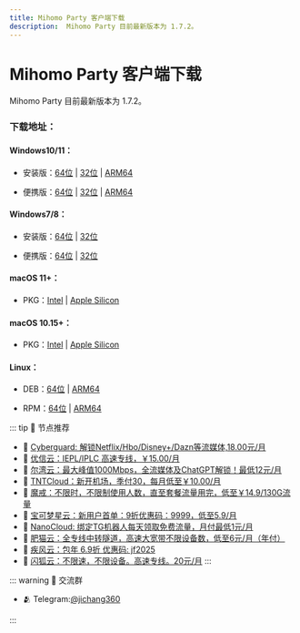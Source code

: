 ```yaml
---
title: Mihomo Party 客户端下载
description:  Mihomo Party 目前最新版本为 1.7.2。
---
```

# Mihomo Party 客户端下载

Mihomo Party 目前最新版本为 1.7.2。

### 下载地址：

#### Windows10/11：

-   安装版：[64位](https://ghproxylist.com/https://github.com/mihomo-party-org/mihomo-party/releases/download/v1.7.2/mihomo-party-windows-1.7.2-x64-setup.exe) | [32位](https://ghproxylist.com/https://github.com/mihomo-party-org/mihomo-party/releases/download/v1.7.2/mihomo-party-windows-1.7.2-ia32-setup.exe) | [ARM64](https://ghproxylist.com/https://github.com/mihomo-party-org/mihomo-party/releases/download/v1.7.2/mihomo-party-windows-1.7.2-arm64-setup.exe)
    
-   便携版：[64位](https://ghproxylist.com/https://github.com/mihomo-party-org/mihomo-party/releases/download/v1.7.2/mihomo-party-windows-1.7.2-x64-portable.7z) | [32位](https://ghproxylist.com/https://github.com/mihomo-party-org/mihomo-party/releases/download/v1.7.2/mihomo-party-windows-1.7.2-ia32-portable.7z) | [ARM64](https://ghproxylist.com/https://github.com/mihomo-party-org/mihomo-party/releases/download/v1.7.2/mihomo-party-windows-1.7.2-arm64-portable.7z)
    

#### Windows7/8：

-   安装版：[64位](https://ghproxylist.com/https://github.com/mihomo-party-org/mihomo-party/releases/download/v1.7.2/mihomo-party-win7-1.7.2-x64-setup.exe) | [32位](https://ghproxylist.com/https://github.com/mihomo-party-org/mihomo-party/releases/download/v1.7.2/mihomo-party-win7-1.7.2-ia32-setup.exe)
    
-   便携版：[64位](https://ghproxylist.com/https://github.com/mihomo-party-org/mihomo-party/releases/download/v1.7.2/mihomo-party-win7-1.7.2-x64-portable.7z) | [32位](https://ghproxylist.com/https://github.com/mihomo-party-org/mihomo-party/releases/download/v1.7.2/mihomo-party-win7-1.7.2-ia32-portable.7z)
    

#### macOS 11+：

-   PKG：[Intel](https://ghproxylist.com/https://github.com/mihomo-party-org/mihomo-party/releases/download/v1.7.2/mihomo-party-macos-1.7.2-x64.pkg) | [Apple Silicon](https://ghproxylist.com/https://github.com/mihomo-party-org/mihomo-party/releases/download/v1.7.2/mihomo-party-macos-1.7.2-arm64.pkg)

#### macOS 10.15+：

-   PKG：[Intel](https://ghproxylist.com/https://github.com/mihomo-party-org/mihomo-party/releases/download/v1.7.2/mihomo-party-catalina-1.7.2-x64.pkg) | [Apple Silicon](https://ghproxylist.com/https://github.com/mihomo-party-org/mihomo-party/releases/download/v1.7.2/mihomo-party-catalina-1.7.2-arm64.pkg)

#### Linux：

-   DEB：[64位](https://ghproxylist.com/https://github.com/mihomo-party-org/mihomo-party/releases/download/v1.7.2/mihomo-party-linux-1.7.2-amd64.deb) | [ARM64](https://ghproxylist.com/https://github.com/mihomo-party-org/mihomo-party/releases/download/v1.7.2/mihomo-party-linux-1.7.2-arm64.deb)
    
-   RPM：[64位](https://ghproxylist.com/https://github.com/mihomo-party-org/mihomo-party/releases/download/v1.7.2/mihomo-party-linux-1.7.2-x86_64.rpm) | [ARM64](https://ghproxylist.com/https://github.com/mihomo-party-org/mihomo-party/releases/download/v1.7.2/mihomo-party-linux-1.7.2-aarch64.rpm)

::: tip 🎉 节点推荐
- 🚀 [Cyberguard: 解锁Netflix/Hbo/Disney+/Dazn等流媒体,18.00元/月](https://www.cyberguard.best/#/register?code=XsreC0T5)<br>
- 🚀 [优信云：IEPL/IPLC 高速专线，￥15.00/月](https://www.优信云.com/#/register?code=JRtE5uIV)<br>
- 🚀 [尔湾云：最大峰值1000Mbps，全流媒体及ChatGPT解锁！最低12元/月](https://erwan6.net/auth/register?code=BoObCd)<br>
- 🚀 [TNTCloud：新开机场，季付30，每月低至￥10.00/月](https://haibing822.tntvipaff.cc/#/register?code=GtjJVgml)<br>
- 🚀 [魔戒：不限时，不限制使用人数，直至套餐流量用完，低至￥14.9/130G流量](https://mojie.app/#/register?code=sSdtPtLo)<br>
- 🚀 [宝可梦星云：新用户首单：9折优惠码：9999，低至5.9/月 ](https://love.521pokemon.com/register?code=56ERkkxp)<br>
- 🚀 [NanoCloud: 绑定TG机器人每天领取免费流量，月付最低1元/月](https://edu.uodoo.bid/auth/register?code=JMiOQDHf)<br>
- 🚀 [肥猫云：全专线中转隧道，高速大宽带不限设备数，低至6元/月（年付）](https://fchb1188.fcvipaff.cc/register?aff=X1vZd2wf)<br>
- 🚀 [疾风云：包年 6.9折 优惠码: jf2025](https://homes.tr25.cn?code=ReCm)<br>
- 🚀 [闪狐云：不限速，不限设备。高速专线。20元/月](https://inv02.ffaff.cc/register?aff=WQApz2pv)
:::

::: warning  💬 交流群

- 🫂 Telegram:[@jichang360](https://t.me/jichang360)

:::